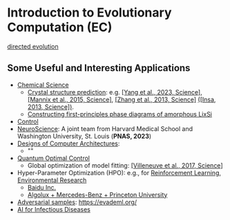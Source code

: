 # Introduction to Evolutionary Computation (EC)

[directed evolution](https://iopscience.iop.org/article/10.1088/2632-2153/accacd)

## Some Useful and Interesting Applications

* [Chemical Science]()
  * [Crystal structure prediction](https://pubs.aip.org/aip/jcp/article-abstract/124/24/244704/567275/Crystal-structure-prediction-using-ab-initio): e.g. [[Yang et al., 2023, Science]](https://www.science.org/doi/full/10.1126/science.abm5134), [[Mannix et al., 2015, Science]](https://www.science.org/doi/full/10.1126/science.aad1080), [[Zhang et al., 2013, Science]](https://www.science.org/doi/10.1126/science.1244989) [([Insa, 2013, Science])](https://www.science.org/doi/10.1126/science.1247699).
  * [Constructing first-principles phase diagrams of amorphous LixSi](https://pubs.aip.org/aip/jcp/article/148/24/241711/960040)
* [Control](https://evotorch.ai/)
* [NeuroScience](https://www.pnas.org/doi/abs/10.1073/pnas.2213034120): A joint team from Harvard Medical School and Washington University, St. Louis (**PNAS, 2023**)
* [Designs of Computer Architectures](https://dl.acm.org/doi/10.1145/3579371.3589049):
  * ""
* [Quantum Optimal Control](https://www.sciencedirect.com/science/article/pii/S0010465523001273)
  * Global optimization of model fitting: [[Villeneuve et al., 2017, Science]](https://www.science.org/doi/full/10.1126/science.aam8393)
* Hyper-Parameter Optimization (HPO): e.g., for [Reinforcement Learning](https://openreview.net/forum?id=0Vm8Ghcxmp), [Environmental Research](https://pubs.acs.org/doi/full/10.1021/acs.est.3c00026)
  * [Baidu Inc.](https://assets.researchsquare.com/files/rs-2408527/v1_covered.pdf?c=1673942367)
  * [Algolux + Mercedes-Benz + Princeton University](https://openaccess.thecvf.com/content/CVPR2023/papers/Goudreault_LiDAR-in-the-Loop_Hyperparameter_Optimization_CVPR_2023_paper.pdf) 
* [Adversarial samples](https://dl.acm.org/doi/10.1145/3134599): https://evademl.org/
* [AI for Infectious Diseases](https://www.science.org/doi/full/10.1126/science.adh1114)
